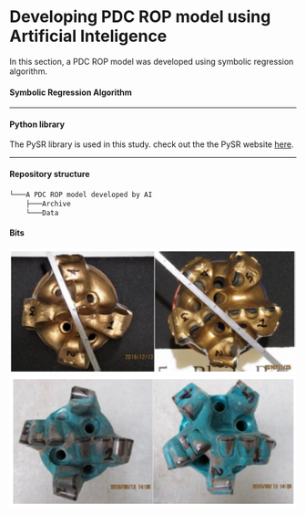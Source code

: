 # Developing PDC ROP model using Artificial Inteligence

In this section, a PDC ROP model was developed using symbolic regression algorithm. 

#### Symbolic Regression Algorithm


---

#### Python library

The PySR library is used in this study. check out the the PySR website [here](https://pysr.readthedocs.io/en/latest/docs/getting-started/).

---
#### Repository structure

```
└───A PDC ROP model developed by AI
    ├───Archive
    └───Data
```

#### Bits 



<p align="left">
  <img  width="600" src="Images/NOV_bits.PNG" >
  <img  width="600" src="Images/Ulterra_bits.PNG" >
</p>

